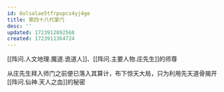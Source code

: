 ```yaml
---
id: 6olsalae5tfrpupcs4yj4ge
title: 第四十八代掌门
desc: ''
updated: 1723912892568
created: 1723911364724
---
```


[[阵问.人文地理.魔道.诡道人]]、[[阵问.主要人物.庄先生]]的师尊

从庄先生拜入师门之前便已落入其算计，布下惊天大局，只为利用先天道骨揭开[[阵问.仙神.天人之血]]的秘密
